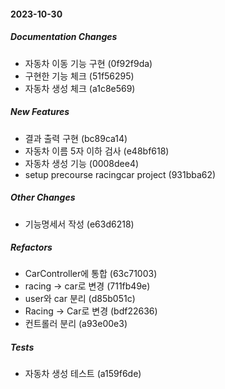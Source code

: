 #### 2023-10-30

##### Documentation Changes

*  자동차 이동 기능 구현 (0f92f9da)
*  구현한 기능 체크 (51f56295)
*  자동차 생성 체크 (a1c8e569)

##### New Features

*  결과 출력 구현 (bc89ca14)
*  자동차 이름 5자 이하 검사 (e48bf618)
*  자동차 생성 기능 (0008dee4)
*  setup precourse racingcar project (931bba62)

##### Other Changes

*  기능명세서 작성 (e63d6218)

##### Refactors

*  CarController에 통합 (63c71003)
*  racing -> car로 변경 (711fb49e)
*  user와 car 분리 (d85b051c)
*  Racing -> Car로 변경 (bdf22636)
*  컨트롤러 분리 (a93e00e3)

##### Tests

*  자동차 생성 테스트 (a159f6de)

